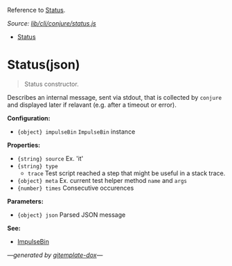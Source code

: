 Reference to [Status](#statusjson).

_Source: [lib/cli/conjure/status.js](../lib/cli/conjure/status.js)_

- [Status](#statusjson)

# Status(json)

> Status constructor.

Describes an internal message, sent via stdout, that is collected by `conjure`
and displayed later if relavant (e.g. after a timeout or error).

**Configuration:**

- `{object} impulseBin` `ImpulseBin` instance

**Properties:**

- `{string} source` Ex. 'it'
- `{string} type`
  - `trace` Test script reached a step that might be useful in a stack trace.
- `{object} meta` Ex. current test helper method `name` and `args`
- `{number} times` Consecutive occurences

**Parameters:**

- `{object} json` Parsed JSON message

**See:**

- [ImpulseBin](https://github.com/codeactual/impulse-bin/blob/master/docs/ImpulseBin.md)

_&mdash;generated by [gitemplate-dox](https://github.com/codeactual/gitemplate-dox)&mdash;_
